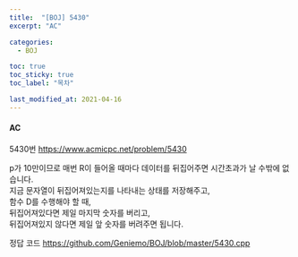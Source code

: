 ```yaml
---
title:  "[BOJ] 5430"
excerpt: "AC"

categories:
  - BOJ

toc: true
toc_sticky: true
toc_label: "목차"

last_modified_at: 2021-04-16
---
```


#### AC

5430번 <https://www.acmicpc.net/problem/5430>

p가 10만이므로 매번 R이 들어올 때마다 데이터를 뒤집어주면 시간초과가 날 수밖에 없습니다.<br>
지금 문자열이 뒤집어져있는지를 나타내는 상태를 저장해주고,<br>
함수 D를 수행해야 할 때,<br>
뒤집어져있다면 제일 마지막 숫자를 버리고,<br>
뒤집어져있지 않다면 제일 앞 숫자를 버려주면 됩니다.

정답 코드 <https://github.com/Geniemo/BOJ/blob/master/5430.cpp>